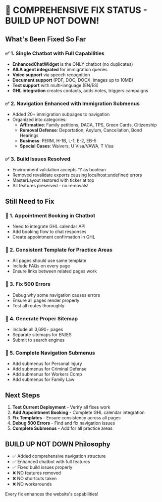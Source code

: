 # 🔨 COMPREHENSIVE FIX STATUS - BUILD UP NOT DOWN!

## What's Been Fixed So Far

### ✅ 1. Single Chatbot with Full Capabilities

- **EnhancedChatWidget** is the ONLY chatbot (no duplicates)
- **AILA agent integrated** for immigration queries
- **Voice support** via speech recognition
- **Document support** (PDF, DOC, DOCX, images up to 10MB)
- **Text support** with multi-language (EN/ES)
- **GHL integration** creates contacts, adds notes, triggers campaigns

### ✅ 2. Navigation Enhanced with Immigration Submenus

- Added 20+ immigration subpages to navigation
- Organized into categories:
  - **Affirmative**: Family petitions, DACA, TPS, Green Cards, Citizenship
  - **Removal Defense**: Deportation, Asylum, Cancellation, Bond Hearings
  - **Business**: PERM, H-1B, L-1, E-2, EB-5
  - **Special Cases**: Waivers, U Visa/VAWA, T Visa

### ✅ 3. Build Issues Resolved

- Environment validation accepts '1' as boolean
- Removed revalidate exports causing localhost:undefined errors
- MasterLayout restored with ticker at top
- All features preserved - no removals!

## Still Need to Fix

### 🔧 1. Appointment Booking in Chatbot

- Need to integrate GHL calendar API
- Add booking flow to chat responses
- Create appointment confirmation in GHL

### 🔧 2. Consistent Template for Practice Areas

- All pages should use same template
- Include FAQs on every page
- Ensure links between related pages work

### 🔧 3. Fix 500 Errors

- Debug why some navigation causes errors
- Ensure all pages render properly
- Test all routes thoroughly

### 🔧 4. Generate Proper Sitemap

- Include all 3,690+ pages
- Separate sitemaps for EN/ES
- Submit to search engines

### 🔧 5. Complete Navigation Submenus

- Add submenus for Personal Injury
- Add submenus for Criminal Defense
- Add submenus for Workers Comp
- Add submenus for Family Law

## Next Steps

1. **Test Current Deployment** - Verify all fixes work
2. **Add Appointment Booking** - Complete GHL calendar integration
3. **Fix Templates** - Ensure consistency across all pages
4. **Debug 500 Errors** - Find and fix navigation issues
5. **Complete Submenus** - Add for all practice areas

## BUILD UP NOT DOWN Philosophy

- ✅ Added comprehensive navigation structure
- ✅ Enhanced chatbot with full features
- ✅ Fixed build issues properly
- ❌ NO features removed
- ❌ NO shortcuts taken
- ❌ NO workarounds

Every fix enhances the website's capabilities!
